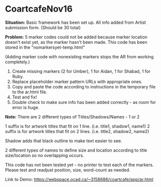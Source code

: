 # CoartcafeNov16

**Situation:** Basic framework has been set up. All info added from Artist submission form. (Should be 30 total)  

**Problem:** 5 marker codes could not be added because marker location doesn't exist yet, as the marker hasn't been made.
This code has been stored in the "nomarkersyet-temp.html"

(Adding marker code with nonexisting markers stops the AR from working completely.)


1. Create missing markers (2 for Umber), 1 for Aidan, 1 for Shabad, 1 for Ruby.
2. Replace placeholder marker pattern URLs with appropriate ones.
3. Copy and paste the code according to instructions in the temporary file to the ar.html file.
4. Test and fix!
5. Double check to make sure info has been added correctly - as room for error is huge.

**Note:**
There are 2 different types of Titles/Shadows/Names - 1 or 2

1 suffix is for artwork titles that fit on 1 line. (i.e. title1, shadow1, name1) 
2 suffix is for artwork titles that fit on 2 lines. (i.e. title2, shadow2, name2)

Shadow adds that black outline to make text easier to see.

2 different types of names to define size and location according to title size/location so no overlapping occurs.


This code has not been tested yet - no printer to test each of the markers. Please test and readjust position, size, word-count as needed.

Link to Demo:
https://webspace.ocad.ca/~3158686/coartcafe/app/ar.html
